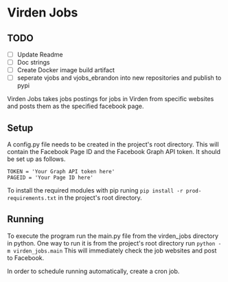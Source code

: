 # Virden Jobs

## TODO
- [ ] Update Readme
- [ ] Doc strings
- [ ] Create Docker image build artifact
- [ ] seperate vjobs and vjobs_ebrandon into new repositories and publish to pypi

Virden Jobs takes jobs postings for jobs in Virden from specific websites and posts them as the specified facebook page.

## Setup

A config.py file needs to be created in the project's root directory. This will contain the Facebook Page ID and the Facebook Graph API token. It should be set up as follows.

```
TOKEN = 'Your Graph API token here'
PAGEID = 'Your Page ID here'
```

To install the required modules with pip runing `pip install -r prod-requirements.txt` in the project's root directory.

## Running

To execute the program run the main.py file from the virden_jobs directory in python. One way to run it is from the project's root directory run `python -m virden_jobs.main`
This will immediately check the job websites and post to Facebook.

In order to schedule running automatically, create a cron job.
